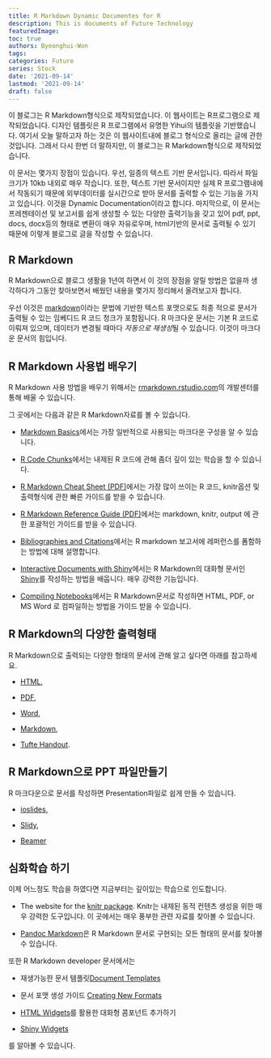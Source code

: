 ```yaml
---
title: R Markdown Dynamic Documentes for R
description: This is documents of Future Technology
featuredImage: 
toc: true
authors: Byeonghui-Won
tags:
categories: Future
series: Stock
date: '2021-09-14'
lastmod: '2021-09-14'
draft: false
---
```


이 블로그는 R Markdown형식으로 제작되었습니다. 이 웹사이트는 R프로그램으로 제작되었습니다. 디자인 템플릿은 R 프로그램에서 유명한 Yihui의 템플릿을 기반했습니다. 여기서 오늘 말하고자 하는 것은 이 웹사이트내에 블로그 형식으로 올리는 글에 관한 것입니다. 그래서 다시 한번 더 말하지만, 이 블로그는 R Markdown형식으로 제작되었습니다. 

이 문서는 몇가지 장점이 있습니다. 우선, 일종의 텍스트 기반 문서입니다. 따라서 파일 크기가 10kb 내외로 매우 작습니다. 또한, 텍스트 기반 문서이지만 실제 R 프로그램내에서 작동되기 때문에 외부데이터를 실시간으로 받아 문서를 출력할 수 있는 기능을 가지고 있습니다. 이것을 Dynamic Documentation이라고 합니다. 마지막으로, 이 문서는 프레젠테이션 및 보고서를 쉽게 생성할 수 있는 다양한 출력기능을 갖고 있어 pdf, ppt, docs, docx등의 형태로 변환이 매우 자유로우며, html기반의 문서로 출력될 수 있기 때문에 이렇게 블로그로 글을 작성할 수 있습니다. 

## R Markdown

R Markdown으로 블로그 생활을 1년여 하면서 이 것의 장점을 알릴 방법은 없을까 생각하다가 그동안 찾아보면서 배웠던 내용을 몇가지 정리해서 올려보고자 합니다. 

우선 이것은 [markdown](http://daringfireball.net/projects/markdown/basics)이라는 문법에 기반한 텍스트 포맷으로도 최종 적으로 문서가 출력될 수 있는 임베디드 R 코드 청크가 포함됩니다. R 마크다운 문서는 기본 R 코드로 이뤄져 있으며, 데이터가 변경될 때마다 *자동으로 재생성*될 수 있습니다. 이것이 마크다운 문서의 힘입니다. 

## R Markdown 사용법 배우기 

R Markdown 사용 방법을 배우기 위해서는 [rmarkdown.rstudio.com](http://rmarkdown.rstudio.com/)의 개발센터를 통해 배울 수 있습니다. 

그 곳에서는 다음과 같은 R Markdown자료를 볼 수 있습니다. 

+ [Markdown Basics](http://rmarkdown.rstudio.com/authoring_basics.html)에서는 가장 일반적으로 사용되는 마크다운 구성을 알 수 있습니다.

+ [R Code Chunks](http://rmarkdown.rstudio.com/authoring_rcodechunks.html)에서는 내제된 R 코드에 관해 좀더 깊이 있는 학습을 할 수 있습니다.

+ [R Markdown Cheat Sheet    (PDF)](http://www.rstudio.com/wp-content/uploads/2015/02/rmarkdown-cheatsheet.pdf)에서는 가장 많이 쓰이는 R 코드, knitr옵션 및 출력형식에 관한 빠른 가이드를 받을 수 있습니다.
    
+ [R Markdown Reference Guide    (PDF)](http://www.rstudio.com/wp-content/uploads/2015/03/rmarkdown-reference.pdf)에서는 markdown, knitr, output 에 관한 포괄적인 가이드를 받을 수 있습니다.

+ [Bibliographies and     Citations](http://rmarkdown.rstudio.com/authoring_bibliographies_and_citations.html)에서는 R markdown 보고서에 레퍼런스를 폼함하는 방법에 대해 설명합니다.

+ [Interactive Documents with     Shiny](http://rmarkdown.rstudio.com/authoring_shiny.html)에서는 R Markdown의 대화형 문서인 [Shiny](http://shiny.rstudio.com/)를 작성하는 방법을 배웁니다. 매우 강력한 기능입니다.

+ [Compiling Notebooks](http://rmarkdown.rstudio.com/r_notebook_format.html)에서는 R Markdown문서로 작성하면 HTML, PDF, or MS Word 로 컴파일하는 방법을 가이드 받을 수 있습니다. 

## R Markdown의 다양한 출력형태

R Markdown으로 출력되는 다양한 형태의 문서에 관해 알고 싶다면 아래를 참고하세요.

+ [HTML](http://rmarkdown.rstudio.com/html_document_format.html),

+ [PDF](http://rmarkdown.rstudio.com/pdf_document_format.html),

+ [Word](http://rmarkdown.rstudio.com/word_document_format.html),

+ [Markdown](http://rmarkdown.rstudio.com/markdown_document_format.html),

+ [Tufte Handout](http://rmarkdown.rstudio.com/tufte_handout_format.html).

## R Markdown으로 PPT 파일만들기

R 마크다운으로 문서를 작성하면 Presentation파일로 쉽게 만들 수 있습니다. 

+ [ioslides](http://rmarkdown.rstudio.com/ioslides_presentation_format.html),

+ [Slidy](http://rmarkdown.rstudio.com/slidy_presentation_format.html),

+ [Beamer](http://rmarkdown.rstudio.com/beamer_presentation_format.html)

## 심화학습 하기

이제 어느정도 학습을 하였다면 지금부터는 깊이있는 학습으로 인도합니다.

+ The website for the [knitr package](http://yihui.name/knitr/). Knitr는 내제된 동적 컨텐츠 생성을 위한 매우 강력한 도구입니다. 이 곳에서는 매우 풍부한 관련 자료를 찾아볼 수 있습니다. 

+ [Pandoc Markdown](http://rmarkdown.rstudio.com/authoring_pandoc_markdown.html)은 R Markdown 문서로 구현되는 모든 형태의 문서를 찾아볼 수 있습니다.
    
또한 R Markdown developer 문서에서는 

+ 재생가능한 문서 템플릿[Document     Templates](http://rmarkdown.rstudio.com/developer_document_templates.html)

+ 문서 포맷 생성 가이드 [Creating New     Formats](http://rmarkdown.rstudio.com/developer_custom_formats.html) 

+ [HTML Widgets](http://rmarkdown.rstudio.com/developer_html_widgets.html)를 활용한 대화형 콤포넌트 추가하기 

+ [Shiny Widgets](http://rmarkdown.rstudio.com/authoring_shiny_widgets.html)

를 알아볼 수 있습니다.

